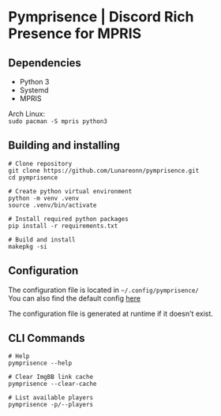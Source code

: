 # Pymprisence | Discord Rich Presence for MPRIS

## Dependencies
- Python 3
- Systemd
- MPRIS

Arch Linux:<br>
```sudo pacman -S mpris python3```

## Building and installing
```
# Clone repository
git clone https://github.com/Lunareonn/pymprisence.git
cd pymprisence

# Create python virtual environment
python -m venv .venv
source .venv/bin/activate

# Install required python packages
pip install -r requirements.txt

# Build and install
makepkg -si
```

## Configuration
The configuration file is located in ``~/.config/pymprisence/``<br>
You can also find the default config [here](https://github.com/Lunareonn/pymprisence/blob/main/config/config.default.toml)

The configuration file is generated at runtime if it doesn't exist.

## CLI Commands
```
# Help
pymprisence --help

# Clear ImgBB link cache
pymprisence --clear-cache

# List available players
pymprisence -p/--players
